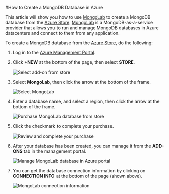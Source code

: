 ﻿#How to Create a MongoDB Database in Azure

This article will show you how to use [MongoLab] to create a MongoDB database from the [Azure Store]. [MongoLab] is a MongoDB-as-a-service provider that allows you to run and manage MongoDB databases in Azure datacenters and connect to them from any application.  

To create a MongoDB database from the [Azure Store], do the following:

1. Log in to the [Azure Management Portal][portal].
2. Click **+NEW** at the bottom of the page, then select **STORE**.

	![Select add-on from store](./media/create-mongolab-mongodb/select-store.png)

3. Select **MongoLab**, then click the arrow at the bottom of the frame.

	![Select MongoLab](./media/create-mongolab-mongodb/select-mongo-db.png)

4. Enter a database name, and select a region, then click the arrow at the bottom of the frame.

	![Purchase MongoLab database from store](./media/create-mongolab-mongodb/purchase-mongodb.png)

5. Click the checkmark to complete your purchase.

	![Review and complete your purchase](./media/create-mongolab-mongodb/complete-mongolab-purchase.png)

6. After your database has been created, you can manage it from the **ADD-ONS** tab in the management portal.

	![Manage MongoLab database in Azure portal](./media/create-mongolab-mongodb/manage-mongolab-add-on.png)

7. You can get the database connection information by clicking on **CONNECTION INFO** at the bottom of the page (shown above).

	![MongoLab connection information](./media/create-mongolab-mongodb/mongolab-conn-info.png) 

[MongoLab]: https://mongolab.com/home
[waws]: /manage/services/web-sites/
[Azure Store]: ../articles/overview.md
[portal]: http://windows.azure.com/
